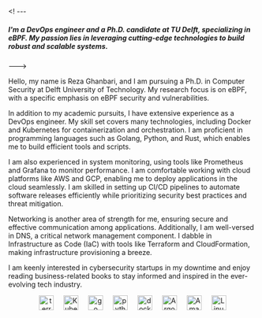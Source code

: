 <! --- <h5 align="left">I'm a DevOps engineer and a Ph.D. candidate at TU Delft, specializing in eBPF. My passion lies in leveraging cutting-edge technologies to build robust and scalable systems.</h5> --->

<p align="left">
Hello, my name is Reza Ghanbari, and I am pursuing a Ph.D. in Computer Security at Delft University of Technology. My research focus is on eBPF, with a specific emphasis on eBPF security and vulnerabilities.

In addition to my academic pursuits, I have extensive experience as a DevOps engineer. My skill set covers many technologies, including Docker and Kubernetes for containerization and orchestration. I am proficient in programming languages such as Golang, Python, and Rust, which enables me to build efficient tools and scripts.

I am also experienced in system monitoring, using tools like Prometheus and Grafana to monitor performance. I am comfortable working with cloud platforms like AWS and GCP, enabling me to deploy applications in the cloud seamlessly. I am skilled in setting up CI/CD pipelines to automate software releases efficiently while prioritizing security best practices and threat mitigation.

Networking is another area of strength for me, ensuring secure and effective communication among applications. Additionally, I am well-versed in DNS, a critical network management component. I dabble in Infrastructure as Code (IaC) with tools like Terraform and CloudFormation, making infrastructure provisioning a breeze.

I am keenly interested in cybersecurity startups in my downtime and enjoy reading business-related books to stay informed and inspired in the ever-evolving tech industry.
  
</p>

<div align="center">
  <img src="https://cdn.jsdelivr.net/gh/devicons/devicon/icons/terraform/terraform-original.svg" height="30" alt="terraform logo"  />
  <img width="12" />
  <img src="https://cdn.jsdelivr.net/gh/devicons/devicon/icons/kubernetes/kubernetes-plain.svg" height="30" alt="Kubernetes logo"  />
  <img width="12" />
  <img src="https://cdn.jsdelivr.net/gh/devicons/devicon/icons/go/go-original.svg" height="30" alt="go logo"  />
  <img width="12" />
  <img src="https://cdn.jsdelivr.net/gh/devicons/devicon/icons/python/python-original.svg" height="30" alt="python logo"  />
  <img width="12" />
  <img src="https://cdn.jsdelivr.net/gh/devicons/devicon/icons/docker/docker-original.svg" height="30" alt="docker logo"  />
  <img width="12" />
  <img src="https://cdn.jsdelivr.net/gh/devicons/devicon/icons/argocd/argocd-original.svg" height="30" alt="Argocd logo"  />
  <img width="12" />
  <img src="https://cdn.jsdelivr.net/gh/devicons/devicon/icons/amazonwebservices/amazonwebservices-original.svg" height="30" alt="Amazon Web Services logo"  />
  <img width="12" />
  <img src="https://cdn.jsdelivr.net/gh/devicons/devicon/icons/linux/linux-original.svg" height="30" alt="Linux logo"  />
</div>


###

